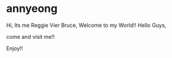 # annyeong

Hi, Its me Reggie Vier Bruce, Welcome to my World!!
Hello Guys, 


come and visit me!!

Enjoy!!
